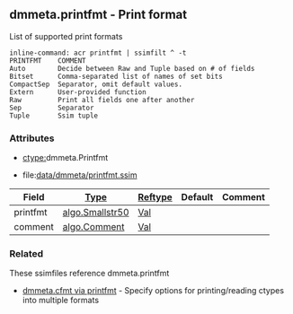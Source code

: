 ## dmmeta.printfmt - Print format
<a href="#dmmeta-printfmt"></a>
List of supported print formats

```
inline-command: acr printfmt | ssimfilt ^ -t
PRINTFMT    COMMENT
Auto        Decide between Raw and Tuple based on # of fields
Bitset      Comma-separated list of names of set bits
CompactSep  Separator, omit default values.
Extern      User-provided function
Raw         Print all fields one after another
Sep         Separator
Tuple       Ssim tuple

```

### Attributes
<a href="#attributes"></a>
<!-- dev.mdmark  mdmark:MDSECTION  state:BEG_AUTO  param:Attributes -->
* [ctype:](/txt/ssimdb/dmmeta/ctype.md)dmmeta.Printfmt

* file:[data/dmmeta/printfmt.ssim](/data/dmmeta/printfmt.ssim)

|Field|[Type](/txt/ssimdb/dmmeta/ctype.md)|[Reftype](/txt/ssimdb/dmmeta/reftype.md)|Default|Comment|
|---|---|---|---|---|
|printfmt|[algo.Smallstr50](/txt/protocol/algo/README.md#algo-smallstr50)|[Val](/txt/exe/amc/reftypes.md#val)|||
|comment|[algo.Comment](/txt/protocol/algo/Comment.md)|[Val](/txt/exe/amc/reftypes.md#val)|||

<!-- dev.mdmark  mdmark:MDSECTION  state:END_AUTO  param:Attributes -->

### Related
<a href="#related"></a>
<!-- dev.mdmark  mdmark:MDSECTION  state:BEG_AUTO  param:Related -->
These ssimfiles reference dmmeta.printfmt

* [dmmeta.cfmt via printfmt](/txt/ssimdb/dmmeta/cfmt.md) - Specify options for printing/reading ctypes into multiple formats 

<!-- dev.mdmark  mdmark:MDSECTION  state:END_AUTO  param:Related -->

